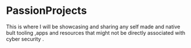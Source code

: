 # PassionProjects
This is where I will be showcasing and sharing any self made and native bult tooling ,apps and resources that might not be directly associated with cyber security .
